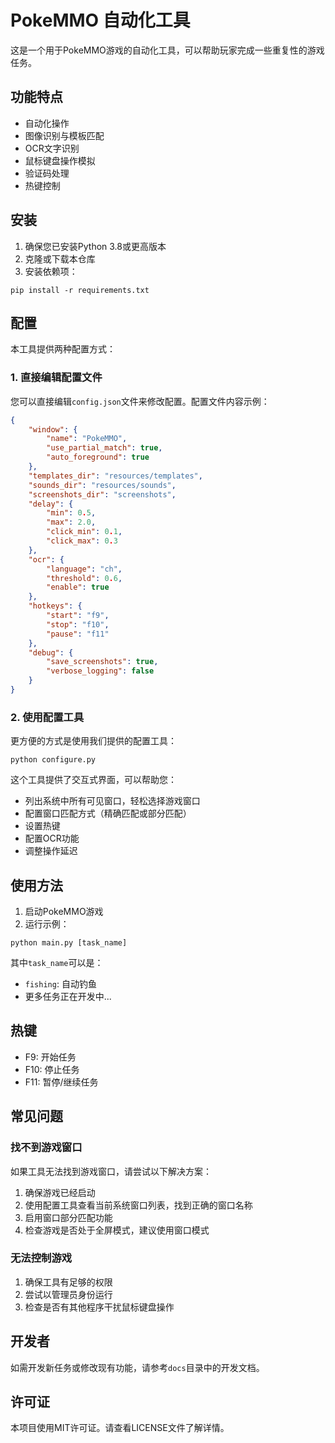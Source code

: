 # PokeMMO 自动化工具

这是一个用于PokeMMO游戏的自动化工具，可以帮助玩家完成一些重复性的游戏任务。

## 功能特点

- 自动化操作
- 图像识别与模板匹配
- OCR文字识别
- 鼠标键盘操作模拟
- 验证码处理
- 热键控制

## 安装

1. 确保您已安装Python 3.8或更高版本
2. 克隆或下载本仓库
3. 安装依赖项：

```
pip install -r requirements.txt
```

## 配置

本工具提供两种配置方式：

### 1. 直接编辑配置文件

您可以直接编辑`config.json`文件来修改配置。配置文件内容示例：

```json
{
    "window": {
        "name": "PokeMMO",
        "use_partial_match": true,
        "auto_foreground": true
    },
    "templates_dir": "resources/templates",
    "sounds_dir": "resources/sounds",
    "screenshots_dir": "screenshots",
    "delay": {
        "min": 0.5,
        "max": 2.0,
        "click_min": 0.1,
        "click_max": 0.3
    },
    "ocr": {
        "language": "ch",
        "threshold": 0.6,
        "enable": true
    },
    "hotkeys": {
        "start": "f9",
        "stop": "f10",
        "pause": "f11"
    },
    "debug": {
        "save_screenshots": true,
        "verbose_logging": false
    }
}
```

### 2. 使用配置工具

更方便的方式是使用我们提供的配置工具：

```
python configure.py
```

这个工具提供了交互式界面，可以帮助您：
- 列出系统中所有可见窗口，轻松选择游戏窗口
- 配置窗口匹配方式（精确匹配或部分匹配）
- 设置热键
- 配置OCR功能
- 调整操作延迟

## 使用方法

1. 启动PokeMMO游戏
2. 运行示例：

```
python main.py [task_name]
```

其中`task_name`可以是：
- `fishing`: 自动钓鱼
- 更多任务正在开发中...

## 热键

- F9: 开始任务
- F10: 停止任务
- F11: 暂停/继续任务

## 常见问题

### 找不到游戏窗口

如果工具无法找到游戏窗口，请尝试以下解决方案：
1. 确保游戏已经启动
2. 使用配置工具查看当前系统窗口列表，找到正确的窗口名称
3. 启用窗口部分匹配功能
4. 检查游戏是否处于全屏模式，建议使用窗口模式

### 无法控制游戏

1. 确保工具有足够的权限
2. 尝试以管理员身份运行
3. 检查是否有其他程序干扰鼠标键盘操作

## 开发者

如需开发新任务或修改现有功能，请参考`docs`目录中的开发文档。

## 许可证

本项目使用MIT许可证。请查看LICENSE文件了解详情。 
